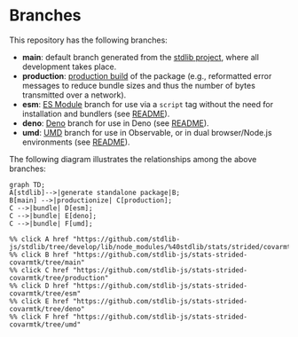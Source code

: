 <!--

@license Apache-2.0

Copyright (c) 2022 The Stdlib Authors.

Licensed under the Apache License, Version 2.0 (the "License");
you may not use this file except in compliance with the License.
You may obtain a copy of the License at

    http://www.apache.org/licenses/LICENSE-2.0

Unless required by applicable law or agreed to in writing, software
distributed under the License is distributed on an "AS IS" BASIS,
WITHOUT WARRANTIES OR CONDITIONS OF ANY KIND, either express or implied.
See the License for the specific language governing permissions and
limitations under the License.

-->

# Branches

This repository has the following branches:

-   **main**: default branch generated from the [stdlib project][stdlib-url], where all development takes place.
-   **production**: [production build][production-url] of the package (e.g., reformatted error messages to reduce bundle sizes and thus the number of bytes transmitted over a network).
-   **esm**: [ES Module][esm-url] branch for use via a `script` tag without the need for installation and bundlers (see [README][esm-readme]).
-   **deno**: [Deno][deno-url] branch for use in Deno (see [README][deno-readme]).
-   **umd**: [UMD][umd-url] branch for use in Observable, or in dual browser/Node.js environments (see [README][umd-readme]).

The following diagram illustrates the relationships among the above branches:

```mermaid
graph TD;
A[stdlib]-->|generate standalone package|B;
B[main] -->|productionize| C[production];
C -->|bundle| D[esm];
C -->|bundle| E[deno];
C -->|bundle| F[umd];

%% click A href "https://github.com/stdlib-js/stdlib/tree/develop/lib/node_modules/%40stdlib/stats/strided/covarmtk"
%% click B href "https://github.com/stdlib-js/stats-strided-covarmtk/tree/main"
%% click C href "https://github.com/stdlib-js/stats-strided-covarmtk/tree/production"
%% click D href "https://github.com/stdlib-js/stats-strided-covarmtk/tree/esm"
%% click E href "https://github.com/stdlib-js/stats-strided-covarmtk/tree/deno"
%% click F href "https://github.com/stdlib-js/stats-strided-covarmtk/tree/umd"
```

[stdlib-url]: https://github.com/stdlib-js/stdlib/tree/develop/lib/node_modules/%40stdlib/stats/strided/covarmtk
[production-url]: https://github.com/stdlib-js/stats-strided-covarmtk/tree/production
[deno-url]: https://github.com/stdlib-js/stats-strided-covarmtk/tree/deno
[deno-readme]: https://github.com/stdlib-js/stats-strided-covarmtk/blob/deno/README.md
[umd-url]: https://github.com/stdlib-js/stats-strided-covarmtk/tree/umd
[umd-readme]: https://github.com/stdlib-js/stats-strided-covarmtk/blob/umd/README.md
[esm-url]: https://github.com/stdlib-js/stats-strided-covarmtk/tree/esm
[esm-readme]: https://github.com/stdlib-js/stats-strided-covarmtk/blob/esm/README.md